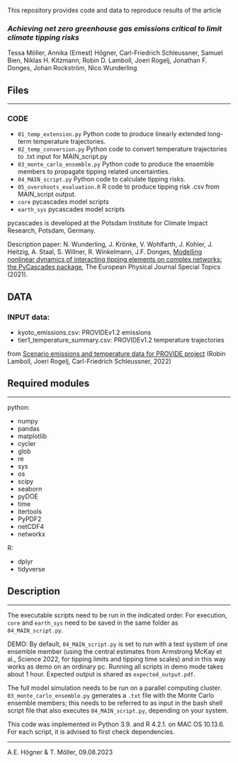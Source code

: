 This repository provides code and data to reproduce results of the article
### *Achieving net zero greenhouse gas emissions critical to limit climate tipping risks*

Tessa Möller, Annika (Ernest) Högner, Carl-Friedrich Schleussner, Samuel Bien, Niklas H. Kitzmann, Robin D. Lamboll, Joeri Rogelj, Jonathan F. Donges, Johan Rockström, Nico Wunderling

## Files
_______________

### CODE
*  `01_temp_extension.py`			    Python code to produce linearly extended long-term temperature trajectories.
*  `02_temp_conversion.py`		    Python code to convert temperature trajectories to .txt input for MAIN_script.py
*  `03_monte_carlo_ensemble.py`  	Python code to produce the ensemble members to propagate tipping related uncertainties.
*  `04_MAIN_script.py`			      Python code to calculate tipping risks.
*  `05_overshoots_evaluation.R`		R code to produce tipping risk .csv from MAIN_script output.
*  `core`                         pycascades model scripts
*  `earth_sys`                    pycascades model scripts

pycascades is developed at the Potsdam Institute for Climate Impact Research, Potsdam, Germany.

Description paper: N. Wunderling, J. Krönke, V. Wohlfarth, J. Kohler, J. Heitzig, A. Staal, S. Willner, R. Winkelmann, J.F. Donges, [Modelling nonlinear dynamics of interacting tipping elements on complex networks: the PyCascades package](https://link.springer.com/article/10.1140/epjs/s11734-021-00155-4), The European Physical Journal Special Topics (2021).


## DATA
### INPUT data:
*  kyoto_emissions.csv:				    PROVIDEv1.2 emissions
*  tier1_temperature_summary.csv:	PROVIDEv1.2 temperature trajectories

from [Scenario emissions and temperature data for PROVIDE project](https://zenodo.org/record/7194542) (Robin Lamboll, Joeri Rogelj, Carl-Friedrich Schleussner, 2022)


## Required modules
_______________

python:
* numpy
* pandas
* matplotlib
* cycler
* glob
* re
* sys
* os
* scipy
* seaborn
* pyDOE
* time
* itertools
* PyPDF2
* netCDF4
* networkx

R:
* dplyr
* tidyverse


## Description
_______________

The executable scripts need to be run in the indicated order. For execution, `core` and `earth_sys` need to be saved in the same folder as `04_MAIN_script.py`.

DEMO: By default, `04_MAIN_script.py` is set to run with a test system of one ensemble member (using the central estimates from Armstrong McKay et al., Science 2022, for tipping limits and tipping time scales) and in this way works as demo on an ordinary pc. Running all scripts in demo mode takes about 1 hour. Expected output is shared as `expected_output.pdf`. 

The full model simulation needs to be run on a parallel computing cluster. `03_monte_carlo_ensemble.py` generates a `.txt` file with the Monte Carlo ensemble members; this needs to be referred to as input in the bash shell script file that also executes `04_MAIN_script.py`, depending on your system.

This code was implemented in Python 3.9. and R 4.2.1. on MAC OS 10.13.6. For each script, it is advised to first check dependencies.

_________________________
A.E. Högner & T. Möller, 09.08.2023
